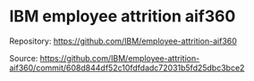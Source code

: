 # IBM employee attrition aif360

Repository:
https://github.com/IBM/employee-attrition-aif360

Source:
https://github.com/IBM/employee-attrition-aif360/commit/608d844df52c10fdfdadc72031b5fd25dbc3bce2
